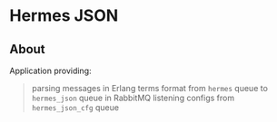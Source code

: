 # Hermes JSON

## About

Application providing:

> parsing messages in Erlang terms format from `hermes` queue to `hermes_json` queue in RabbitMQ
> listening configs from `hermes_json_cfg` queue